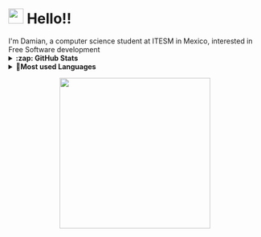 <h1><img width="30" src="https://gist.githubusercontent.com/GeekTree0101/05d338bb59109fc71871711c6fa49377/raw/3ff868ffcf2f84d419c392667335fe7e9f1bf155/dancing-gopher.gif">
Hello!!</h1>
<!-- why are you reading the source? 🤨 -->
I'm Damian, a computer science student at ITESM in Mexico, interested in Free Software development

<details>
  <summary><b>:zap: GitHub Stats</b></summary>
  <img src="https://github-readme-stats.anuraghazra1.vercel.app/api?username=CDamianS&show_icons=true" />
</details>
<details>
  <summary><b>🔭Most used Languages</b></summary>
<img src="https://github-readme-stats.vercel.app/api/top-langs?username=CDamianS&langs_count=10&show_icons=true&locale=en&layout=compact&theme=light&hide=HTML,CSS,JavaScript,EJS,Sass">
</details>

<p align="center"><img width="300" src="https://www.gnu.org/graphics/Freedo_On_The_Beach.svg"></p>

<!--
**CDamianS/CDamianS** is a ✨ _special_ ✨ repository because its `README.md` (this file) appears on your GitHub profile.

Here are some ideas to get you started:

- 🔭 I’m currently working on ...
- 🌱 I’m currently learning ...
- 👯 I’m looking to collaborate on ...
- 🤔 I’m looking for help with ...
- 💬 Ask me about ...
- 📫 How to reach me: ...
- 😄 Pronouns: ...
- ⚡ Fun fact: ...
-->
